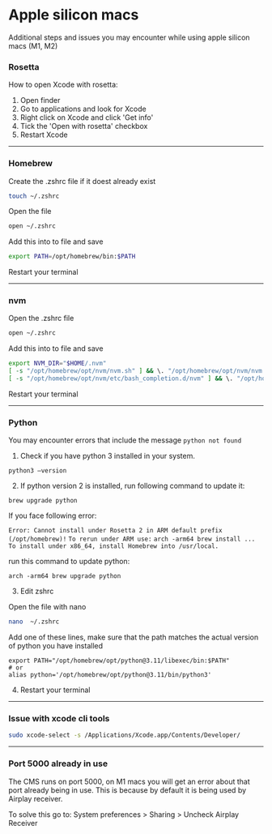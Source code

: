 # Apple silicon macs

Additional steps and issues you may encounter while using apple silicon macs (M1, M2)

### Rosetta

How to open Xcode with rosetta:

1. Open finder
2. Go to applications and look for Xcode
3. Right click on Xcode and click 'Get info'
4. Tick the 'Open with rosetta' checkbox
5. Restart Xcode

---

### Homebrew

Create the .zshrc file if it doest already exist

```bash
touch ~/.zshrc
```

Open the file

```bash
open ~/.zshrc
```

Add this into to file and save

```bash
export PATH=/opt/homebrew/bin:$PATH
```

Restart your terminal

---

### nvm

Open the .zshrc file

```bash
open ~/.zshrc
```

Add this into to file and save

```bash
export NVM_DIR="$HOME/.nvm"
[ -s "/opt/homebrew/opt/nvm/nvm.sh" ] && \. "/opt/homebrew/opt/nvm/nvm.sh"  # This loads nvm
[ -s "/opt/homebrew/opt/nvm/etc/bash_completion.d/nvm" ] && \. "/opt/homebrew/opt/nvm/etc/bash_completion.d/nvm"  # This loads nvm bash_completion
```

Restart your terminal

---

### Python

You may encounter errors that include the message `python not found`

1. Check if you have python 3 installed in your system.

```
python3 –version
```

2. If python version 2 is installed, run following command to update it:

```
brew upgrade python
```

If you face following error:

`Error: Cannot install under Rosetta 2 in ARM default prefix (/opt/homebrew)!`
`To rerun under ARM use:`
`arch -arm64 brew install ...`
`To install under x86_64, install Homebrew into /usr/local.`

run this command to update python:

```
arch -arm64 brew upgrade python
```

3. Edit zshrc

Open the file with nano

```bash
nano  ~/.zshrc
```

Add one of these lines, make sure that the path matches the actual version of python you have installed

```.zshrc
export PATH="/opt/homebrew/opt/python@3.11/libexec/bin:$PATH"
# or
alias python='/opt/homebrew/opt/python@3.11/bin/python3'
```

4. Restart your terminal

---

### Issue with xcode cli tools

```bash
sudo xcode-select -s /Applications/Xcode.app/Contents/Developer/
```

---

### Port 5000 already in use

The CMS runs on port 5000, on M1 macs you will get an error about that port already being in use. This is because by default it is being used by Airplay receiver.

To solve this go to:
System preferences > Sharing > Uncheck Airplay Receiver
